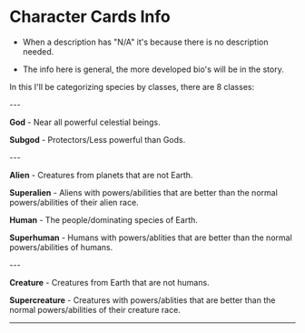 # Character Cards Info

- When a description has "N/A" it's because there is no description needed.

- The info here is general, the more developed bio's will be in the story.

In this I'll be categorizing species by classes, there are 8 classes:

\---

**God** - Near all powerful celestial beings.

**Subgod** - Protectors/Less powerful than Gods.

\---

**Alien** - Creatures from planets that are not Earth.

**Superalien** - Aliens with powers/abilities that are better than the normal powers/abilities of their alien race.

**Human** - The people/dominating species of Earth.

**Superhuman** - Humans with powers/ablities that are better than the normal powers/abilities of humans.

\---

**Creature** - Creatures from Earth that are not humans. 

**Supercreature** - Creatures with powers/ablities that are better than the normal powers/abilities of their creature race.

-----


